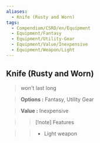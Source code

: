 ```yaml
---
aliases:
  - Knife (Rusty and Worn)
tags:
  - Compendium/CSRD/en/Equipment
  - Equipment/Fantasy
  - Equipment/Utility-Gear
  - Equipment/Value/Inexpensive
  - Equipment/Weapon/Light
---
```

    
      
## Knife (Rusty and Worn)      
      
>won't last long      
> **Options :** Fantasy, Utility Gear      
> **Value :** Inexpensive      
>>[!note] Features      
>> - Light weapon